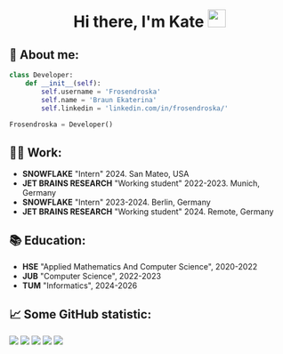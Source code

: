 
<h1 align="center">Hi there, I'm Kate</a> 
<img src="https://github.com/blackcater/blackcater/raw/main/images/Hi.gif"  width="32" height="32"/></h1>

## 👩 About me: 

```python
class Developer:
    def __init__(self):
        self.username = 'Frosendroska'
        self.name = 'Braun Ekaterina'
        self.linkedin = 'linkedin.com/in/frosendroska/'
        
Frosendroska = Developer()
```

## 👩‍💻 Work:

- __SNOWFLAKE__ "Intern" 2024. San Mateo, USA
- __JET BRAINS RESEARCH__ "Working student" 2022-2023. Munich, Germany
- __SNOWFLAKE__ "Intern" 2023-2024. Berlin, Germany
- __JET BRAINS RESEARCH__ "Working student" 2024. Remote, Germany
 

## 📚 Education:

- __HSE__ "Applied Mathematics And Computer Science", 2020-2022
- __JUB__ "Computer Science", 2022-2023
- __TUM__ "Informatics", 2024-2026


## 📈 Some GitHub statistic:
![](https://github-profile-summary-cards.vercel.app/api/cards/profile-details?username=Frosendroska&theme=github_dark)
![](https://github-profile-summary-cards.vercel.app/api/cards/most-commit-language?username=Frosendroska&theme=github_dark)
![](https://github-profile-summary-cards.vercel.app/api/cards/repos-per-language?username=Frosendroska&theme=github_dark)
![](https://github-profile-summary-cards.vercel.app/api/cards/stats?username=Frosendroska&theme=github_dark)
![](https://github-profile-summary-cards.vercel.app/api/cards/productive-time?username=Frosendroska&theme=github_dark)



<!-- - 🔭 I’m currently working on ...
- 🌱 I’m currently learning ...
- 👯 I’m looking to collaborate on ...
- 🤔 I’m looking for help with ...
- 💬 Ask me about ...
- 📫 How to reach me: ...
- 😄 Pronouns: ...
- ⚡ Fun fact: ... -->
